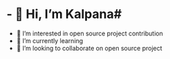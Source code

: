 # - 👋 Hi, I’m Kalpana#
- 👀 I’m interested in open source project contribution 
- 🌱 I’m currently learning 
- 💞️ I’m looking to collaborate on open source project

<!---
kalpana303/kalpana303 is a ✨ special ✨ repository because its `README.md` (this file) appears on your GitHub profile.
You can click the Preview link to take a look at your changes.
--->
